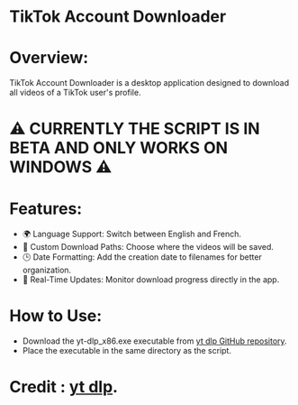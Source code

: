 # TikTok Account Downloader

# Overview:
TikTok Account Downloader is a desktop application designed to download all videos of a TikTok user's profile.

# ⚠️ CURRENTLY THE SCRIPT IS IN BETA AND ONLY WORKS ON WINDOWS ⚠️

# Features:
- 🌍 Language Support: Switch between English and French.
- 📂 Custom Download Paths: Choose where the videos will be saved.
- 🕒 Date Formatting: Add the creation date to filenames for better organization.
- 🔄 Real-Time Updates: Monitor download progress directly in the app.

# How to Use:

- Download the yt-dlp_x86.exe executable from [yt dlp GitHub repository](https://github.com/yt-dlp/yt-dlp).
- Place the executable in the same directory as the script.

# Credit : [yt dlp](https://github.com/yt-dlp/yt-dlp).
